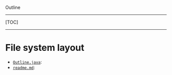 Outline

----

[TOC]

----



# File system layout

- [`Outline.java`](./Outline.java): 
- [`readme.md`](./readme.md): 


